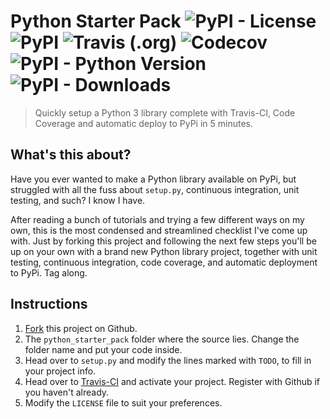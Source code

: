 # Python Starter Pack <img alt="PyPI - License" src="https://img.shields.io/pypi/l/python-starter-pack.svg"> <img alt="PyPI" src="https://img.shields.io/pypi/v/python-starter-pack.svg"> <img alt="Travis (.org)" src="https://img.shields.io/travis/apiad/python-starter-pack/master.svg"> <img alt="Codecov" src="https://img.shields.io/codecov/c/github/apiad/python-starter-pack.svg"> <img alt="PyPI - Python Version" src="https://img.shields.io/pypi/pyversions/python-starter-pack.svg"> <img alt="PyPI - Downloads" src="https://img.shields.io/pypi/dm/python-starter-pack.svg">

> Quickly setup a Python 3 library complete with Travis-CI, Code Coverage and automatic deploy to PyPi in 5 minutes.

## What's this about?

Have you ever wanted to make a Python library available on PyPi, but struggled with all the fuss about `setup.py`, continuous integration, unit testing, and such? I know I have.

After reading a bunch of tutorials and trying a few different ways on my own, this is the most condensed and streamlined checklist I've come up with. Just by forking this project and following the next few steps you'll be up on your own with a brand new Python library project, together with unit testing, continuous integration, code coverage, and automatic deployment to PyPi. Tag along.

## Instructions

1. [Fork](https://github.com/apiad/python-starter-pack) this project on Github.
2. The `python_starter_pack` folder where the source lies. Change the folder name and put your code inside.
3. Head over to `setup.py` and modify the lines marked with `TODO`, to fill in your project info.
4. Head over to [Travis-CI](https://travis-ci.org) and activate your project. Register with Github if you haven't already.
5. Modify the `LICENSE` file to suit your preferences.
